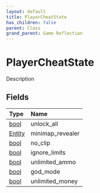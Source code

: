 ```yaml
---
layout: default
title: PlayerCheatState
has_children: false
parent: Class
grand_parent: Game Reflection
---
```

# PlayerCheatState
Description 

## Fields

| Type | Name |
|:----------|:--------------|
| [bool](/riftbreaker-wiki/docs/game-reflection/components/bool/) | unlock_all |
| [Entity](/riftbreaker-wiki/docs/game-reflection/classes/entity/) | minimap_revealer |
| [bool](/riftbreaker-wiki/docs/game-reflection/components/bool/) | no_clip |
| [bool](/riftbreaker-wiki/docs/game-reflection/components/bool/) | ignore_limits |
| [bool](/riftbreaker-wiki/docs/game-reflection/components/bool/) | unlimited_ammo |
| [bool](/riftbreaker-wiki/docs/game-reflection/components/bool/) | god_mode |
| [bool](/riftbreaker-wiki/docs/game-reflection/components/bool/) | unlimited_money |

